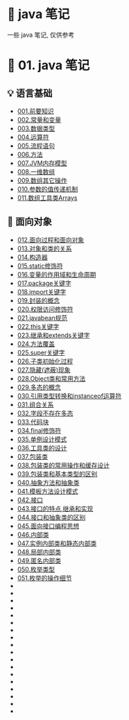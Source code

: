 # :pencil: java 笔记
一些 java 笔记, 仅供参考

# :tea: 01. java 笔记 
## :bulb: 语言基础
- <a href="01.java_notes\001.前要知识.md">001.前要知识</a>  
- <a href="01.java_notes\002.常量和变量.md">002.常量和变量</a>  
- <a href="01.java_notes\003.数据类型.md">003.数据类型</a>  
- <a href="01.java_notes\004.运算符.md">004.运算符</a>  
- <a href="01.java_notes\005.流程语句.md">005.流程语句</a>  
- <a href="01.java_notes\006.方法.md">006.方法</a>  
- <a href="01.java_notes\007.JVM内存模型.md">007.JVM内存模型</a>  
- <a href="01.java_notes\008.一维数组.md">008.一维数组</a>  
- <a href="01.java_notes\009.数组其它操作.md">009.数组其它操作</a>  
- <a href="01.java_notes\010.参数的值传递机制.md">010.参数的值传递机制</a>  
- <a href="01.java_notes\011.数组工具类Arrays.md">011.数组工具类Arrays</a>   

## :green_apple: 面向对象

- <a href="01.java_notes\012.面向过程和面向对象.md">012.面向过程和面向对象</a>  
- <a href="01.java_notes\013.对象和类的关系.md">013.对象和类的关系</a>  
- <a href="01.java_notes\014.构造器.md">014.构造器</a>  
- <a href="01.java_notes\015.static修饰符.md">015.static修饰符</a>  
- <a href="01.java_notes\016.变量的作用域和生命周期.md">016.变量的作用域和生命周期</a>  
- <a href="01.java_notes\017.package关键字.md">017.package关键字</a>  
- <a href="01.java_notes\018.import关键字.md">018.import关键字</a>  
- <a href="01.java_notes\019.封装的概念.md">019.封装的概念</a>  
- <a href="01.java_notes\020.权限访问修饰符.md">020.权限访问修饰符</a>  
- <a href="01.java_notes\021.javabean规范.md">021.javabean规范</a>  
- <a href="01.java_notes\022.this关键字.md">022.this关键字</a>  
- <a href="01.java_notes\023.继承和extends关键字.md">023.继承和extends关键字</a>  
- <a href="01.java_notes\024.方法覆盖.md">024.方法覆盖</a>  
- <a href="01.java_notes\025.super关键字.md">025.super关键字</a>  
- <a href="01.java_notes\026.子类初始化过程.md">026.子类初始化过程</a>  
- <a href="01.java_notes\027.隐藏(遮蔽)现象.md">027.隐藏(遮蔽)现象</a>  
- <a href="01.java_notes\028.Object类和常用方法.md">028.Object类和常用方法</a>  
- <a href="01.java_notes\029.多态的概念.md">029.多态的概念</a>  
- <a href="01.java_notes\030.引用类型转换和instanceof运算符.md">030.引用类型转换和instanceof运算符</a>  
- <a href="01.java_notes\031.组合关系.md">031.组合关系</a>  
- <a href="01.java_notes\032.字段不存在多态.md">032.字段不存在多态</a>  
- <a href="01.java_notes\033.代码块.md">033.代码块</a>  
- <a href="01.java_notes\034.final修饰符.md">034.final修饰符</a>  
- <a href="01.java_notes\035.单例设计模式.md">035.单例设计模式</a>  
- <a href="01.java_notes\036.工具类的设计.md">036.工具类的设计</a>   
- <a href="01.java_notes\037.包装类.md">037.包装类</a>  
- <a href="01.java_notes\038.包装类的常用操作和缓存设计.md">038.包装类的常用操作和缓存设计</a>  
- <a href="01.java_notes\039.包装类和基本类型的区别.md">039.包装类和基本类型的区别</a>  
- <a href="01.java_notes\040.抽象方法和抽象类.md">040.抽象方法和抽象类</a>  
- <a href="01.java_notes\041.模板方法设计模式.md">041.模板方法设计模式</a>  
- <a href="01.java_notes\042.接口.md">042.接口</a>  
- <a href="01.java_notes\043.接口的特点,继承和实现.md">043.接口的特点,继承和实现</a>  
- <a href="01.java_notes\044.接口和抽象类的区别.md">044.接口和抽象类的区别</a>  
- <a href="01.java_notes\045.面向接口编程思想.md">045.面向接口编程思想</a>  
- <a href="01.java_notes\046.内部类.md">046.内部类</a>  
- <a href="01.java_notes\047.实例内部类和静态内部类.md">047.实例内部类和静态内部类</a>  
- <a href="01.java_notes\048.局部内部类.md">048.局部内部类</a>  
- <a href="01.java_notes\049.匿名内部类.md">049.匿名内部类</a>  
- <a href="01.java_notes\050.枚举类型.md">050.枚举类型</a>  
- <a href="01.java_notes\051.枚举的操作细节.md">051.枚举的操作细节</a>  
- <a href=""></a>  
- <a href=""></a>  
- <a href=""></a>  
- <a href=""></a>  
- <a href=""></a>  
- <a href=""></a>  
- <a href=""></a>  
- <a href=""></a>  
- <a href=""></a>  
- <a href=""></a>  
- <a href=""></a>  
- <a href=""></a>  
- <a href=""></a>  
- <a href=""></a>  
- <a href=""></a>  
- <a href=""></a>  
- <a href=""></a>  
- <a href=""></a>  
